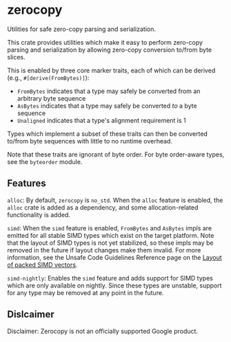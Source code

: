 # zerocopy

Utilities for safe zero-copy parsing and serialization.

This crate provides utilities which make it easy to perform zero-copy
parsing and serialization by allowing zero-copy conversion to/from byte
slices.

This is enabled by three core marker traits, each of which can be derived
(e.g., `#[derive(FromBytes)]`):
- `FromBytes` indicates that a type may safely be converted from an
  arbitrary byte sequence
- `AsBytes` indicates that a type may safely be converted *to* a byte
  sequence
- `Unaligned` indicates that a type's alignment requirement is 1

Types which implement a subset of these traits can then be converted to/from
byte sequences with little to no runtime overhead.

Note that these traits are ignorant of byte order. For byte order-aware
types, see the `byteorder` module.

## Features

`alloc`: By default, `zerocopy` is `no_std`. When the `alloc` feature is
enabled, the `alloc` crate is added as a dependency, and some
allocation-related functionality is added.

`simd`: When the `simd` feature is enabled, `FromBytes` and `AsBytes` impls
are emitted for all stable SIMD types which exist on the target platform.
Note that the layout of SIMD types is not yet stabilized, so these impls may
be removed in the future if layout changes make them invalid. For more
information, see the Unsafe Code Guidelines Reference page on the [Layout of
packed SIMD vectors][simd-layout].

`simd-nightly`: Enables the `simd` feature and adds support for SIMD types
which are only available on nightly. Since these types are unstable, support
for any type may be removed at any point in the future.

[simd-layout]: https://rust-lang.github.io/unsafe-code-guidelines/layout/packed-simd-vectors.html

## Dislcaimer

Disclaimer: Zerocopy is not an officially supported Google product.